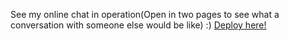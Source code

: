 See my online chat in operation(Open in two pages to see what a conversation with someone else would be like) :)
<a href ="https://online-chat-tau.vercel.app/">Deploy here!</a>
